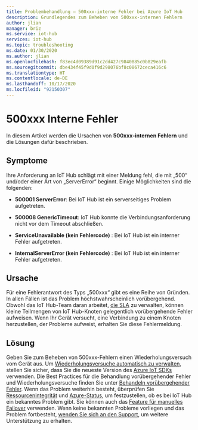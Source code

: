 ```yaml
---
title: Problembehandlung – 500xxx-interne Fehler bei Azure IoT Hub
description: Grundlegendes zum Beheben von 500xxx-internen Fehlern
author: jlian
manager: briz
ms.service: iot-hub
services: iot-hub
ms.topic: troubleshooting
ms.date: 01/30/2020
ms.author: jlian
ms.openlocfilehash: f83ec4d09389d91c2dd427c9840885c0b829eafb
ms.sourcegitcommit: dbe434f45f9d0f9d298076bf8c08672ceca416c6
ms.translationtype: HT
ms.contentlocale: de-DE
ms.lasthandoff: 10/17/2020
ms.locfileid: "92150307"
---
```

# <a name="500xxx-internal-errors"></a>500xxx Interne Fehler

In diesem Artikel werden die Ursachen von **500xxx-internen Fehlern** und die Lösungen dafür beschrieben.

## <a name="symptoms"></a>Symptome

Ihre Anforderung an IoT Hub schlägt mit einer Meldung fehl, die mit „500“ und/oder einer Art von „ServerError“ beginnt. Einige Möglichkeiten sind die folgenden:

* **500001 ServerError**: Bei IoT Hub ist ein serverseitiges Problem aufgetreten.

* **500008 GenericTimeout**: IoT Hub konnte die Verbindungsanforderung nicht vor dem Timeout abschließen.

* **ServiceUnavailable (kein Fehlercode)** : Bei IoT Hub ist ein interner Fehler aufgetreten.

* **InternalServerError (kein Fehlercode)** : Bei IoT Hub ist ein interner Fehler aufgetreten.

## <a name="cause"></a>Ursache

Für eine Fehlerantwort des Typs „500xxx“ gibt es eine Reihe von Gründen. In allen Fällen ist das Problem höchstwahrscheinlich vorübergehend. Obwohl das IoT Hub-Team daran arbeitet, [die SLA](https://azure.microsoft.com/support/legal/sla/iot-hub/) zu verwalten, können kleine Teilmengen von IoT Hub-Knoten gelegentlich vorübergehende Fehler aufweisen. Wenn Ihr Gerät versucht, eine Verbindung zu einem Knoten herzustellen, der Probleme aufweist, erhalten Sie diese Fehlermeldung.

## <a name="solution"></a>Lösung

Geben Sie zum Beheben von 500xxx-Fehlern einen Wiederholungsversuch vom Gerät aus. Um [Wiederholungsversuche automatisch zu verwalten](./iot-hub-reliability-features-in-sdks.md#connection-and-retry), stellen Sie sicher, dass Sie die neueste Version des [Azure IoT SDKs](./iot-hub-devguide-sdks.md) verwenden. Die Best Practices für die Behandlung vorübergehender Fehler und Wiederholungsversuche finden Sie unter [Behandeln vorübergehender Fehler](/azure/architecture/best-practices/transient-faults).  Wenn das Problem weiterhin besteht, überprüfen Sie [Ressourcenintegrität](./iot-hub-monitor-resource-health.md#use-azure-resource-health) und [Azure-Status](https://status.azure.com/), um festzustellen, ob es bei IoT Hub ein bekanntes Problem gibt. Sie können auch das [Feature für manuelles Failover](./tutorial-manual-failover.md) verwenden. Wenn keine bekannten Probleme vorliegen und das Problem fortbesteht, [wenden Sie sich an den Support](https://azure.microsoft.com/support/options/), um weitere Unterstützung zu erhalten.